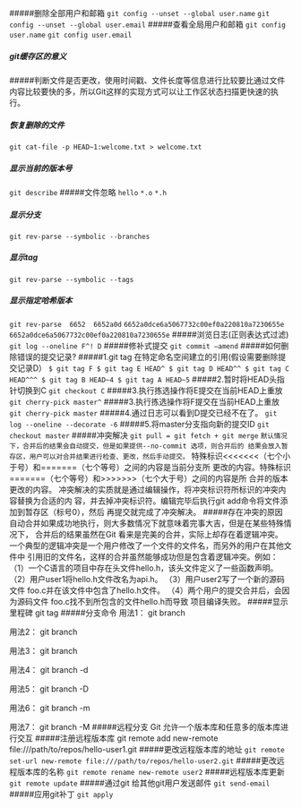 #####删除全部用户和邮箱
`git config --unset --global user.name`
`git config --unset --global user.email`
#####查看全局用户和邮箱
`git config user.name`
`git config user.email`
##### git缓存区的意义
#####判断文件是否更改，使用时间戳、文件长度等信息进行比较要比通过文件内容比较要快的多，所以Git这样的实现方式可以让工作区状态扫描更快速的执行。
##### 恢复删除的文件
`git cat-file -p HEAD~1:welcome.txt > welcome.txt`
##### 显示当前的版本号
`git describe`
#####文件忽略
`hello`
`*.o`
`*.h`
##### 显示分支
`git rev-parse --symbolic --branches`
##### 显示tag
`git rev-parse --symbolic --tags`
##### 显示指定哈希版本
`git rev-parse  6652  6652a0d`
`6652a0dce6a5067732c00ef0a220810a7230655e
6652a0dce6a5067732c00ef0a220810a7230655e`
#####浏览日志(正则表达式过滤)
`git log --oneline F^! D`
#####修补式提交
`git commit –amend`
#####如何删除错误的提交记录?
#####1.git tag 在特定命名空间建立的引用(假设需要删除提交记录D）
`$ git tag F
$ git tag E HEAD^
$ git tag D HEAD^^
$ git tag C HEAD^^^
$ git tag B HEAD~4
$ git tag A HEAD~5`
#####2.暂时将HEAD头指针切换到C
`git checkout C`
#####3.执行拣选操作将E提交在当前HEAD上重放
`git cherry-pick master^`
#####3.执行拣选操作将F提交在当前HEAD上重放
`git cherry-pick master`
#####4.通过日志可以看到D提交已经不在了。
`git log --oneline --decorate -6`
#####5.将master分支指向新的提交ID
`git checkout master`
#####冲突解决
`git pull = git fetch + git merge`
`默认情况下，合并后的结果会自动提交，但是如果提供--no-commit 选项，则合并后的
结果会放入暂存区，用户可以对合并结果进行检查、更改，然后手动提交。`
特殊标识<<<<<<<（七个小于号）和=======（七个等号）之间的内容是当前分支所
更改的内容。特殊标识=======（七个等号）和>>>>>>>（七个大于号）之间的内容是所
合并的版本更改的内容。
冲突解决的实质就是通过编辑操作，将冲突标识符所标识的冲突内容替换为合适的内
容，并去掉冲突标识符。编辑完毕后执行git add命令将文件添加到暂存区（标号0），然后
再提交就完成了冲突解决。
#####存在冲突的原因
自动合并如果成功地执行，则大多数情况下就意味着完事大吉，但是在某些特殊情况下，
合并后的结果虽然在Git 看来是完美的合并，实际上却存在着逻辑冲突。
一个典型的逻辑冲突是一个用户修改了一个文件的文件名，而另外的用户在其他文件中
引用旧的文件名，这样的合并虽然能够成功但是包含着逻辑冲突。例如：
（1）一个C语言的项目中存在头文件hello.h，该头文件定义了一些函数声明。
（2）用户user1将hello.h文件改名为api.h。
（3）用户user2写了一个新的源码文件 foo.c并在该文件中包含了hello.h文件。
（4）两个用户的提交合并后，会因为源码文件 foo.c找不到所包含的文件hello.h而导致
项目编译失败。
#####显示里程碑
git tag
#####分支命令
用法1： git branch

用法2： git branch <branchname>

用法3： git branch <branchname> <start-point>

用法4： git branch -d <branchname>

用法5： git branch -D <branchname>

用法6： git branch -m <oldbranch> <newbranch>

用法7： git branch -M <oldbranch> <newbranch>
#####远程分支
Git 允许一个版本库和任意多的版本库进行交互
#####注册远程版本库
git remote add new-remote file:///path/to/repos/hello-user1.git
#####更改远程版本库的地址
`git remote set-url new-remote file:///path/to/repos/hello-user2.git`
#####更改远程版本库的名称
`git remote rename new-remote user2`
#####远程版本库更新
`git remote update`
#####通过git 给其他git用户发送邮件
`git send-email`
#####应用git补丁
`git apply`